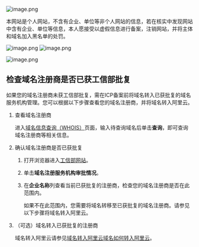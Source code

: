 ![image.png](https://yaaame-1317851743.cos.ap-beijing.myqcloud.com/undefined202312142039310.png)


本网站是个人网站，不含有企业、单位等非个人网站的信息，若在核实中发现网站中含有企业、单位等信息，本人愿接受以虚假信息进行备案，注销网站，并将主体和域名加入黑名单的处罚。

![image.png](https://yaaame-1317851743.cos.ap-beijing.myqcloud.com/undefined202312142043792.png)
![image.png](https://yaaame-1317851743.cos.ap-beijing.myqcloud.com/undefined202312142044977.png)

![image.png](https://yaaame-1317851743.cos.ap-beijing.myqcloud.com/undefined202312142045404.png)


## 检查域名注册商是否已获工信部批复

如果您的域名注册商未获工信部批复，需在ICP备案前将域名转入已获批复的域名服务机构管理。您可以根据以下步骤查看您的域名注册商，并将域名转入阿里云。

1.  查看域名注册商
    
    进入[域名信息查询（WHOIS）](https://whois.aliyun.com/)页面，输入待查询域名后单击**查询**，即可查询域名注册商等相关信息。
    
2.  确认域名注册商是否已获批复
    
    1.  打开浏览器进入[工信部网站](https://domain.miit.gov.cn/)。
        
    2.  单击**域名注册服务机构审批情况**。
        
    3.  在**企业名称**列查看当前已获批复的注册商，检查您的域名注册商是否在此范围内。
        
        如果不在此范围内，您需要将域名转移至已获批复的域名注册商。请参见以下步骤将域名转入阿里云。
        
3.  （可选）域名转入已获批复的注册商
    
    域名转入阿里云请参见[域名转入阿里云域名如何转入阿里云](https://help.aliyun.com/zh/dws/user-guide/transfer-a-domain-name-to-alibaba-cloud#task-1958371)。